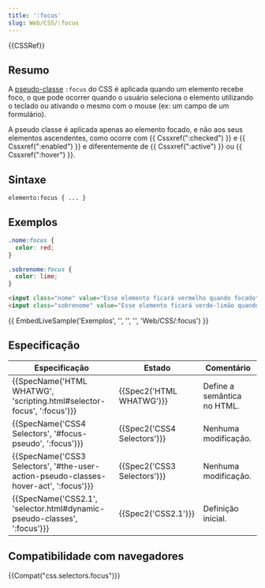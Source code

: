 ```yaml
---
title: ':focus'
slug: Web/CSS/:focus
---
```


{{CSSRef}}

## Resumo

A [pseudo-classe](/pt-BR/docs/Web/CSS/Pseudo-classes) `:focus` do CSS é aplicada quando um elemento recebe foco, o que pode ocorrer quando o usuário seleciona o elemento utilizando o teclado ou ativando o mesmo com o mouse (ex: um campo de um formulário).

A pseudo classe é aplicada apenas ao elemento focado, e não aos seus elementos ascendentes, como ocorre com {{ Cssxref(":checked") }} e {{ Cssxref(":enabled") }} e diferentemente de {{ Cssxref(":active") }} ou {{ Cssxref(":hover") }}.

## Sintaxe

```
elemento:focus { ... }
```

## Exemplos

```css
.nome:focus {
  color: red;
}

.sobrenome:focus {
  color: lime;
}
```

```html
<input class="nome" value="Esse elemento ficará vermelho quando focado">
<input class="sobrenome" value="Esse elemento ficará verde-limão quando focado">
```

{{ EmbedLiveSample('Exemplos', '', '', '', 'Web/CSS/:focus') }}

## Especificação

| Especificação                                                                                                    | Estado                               | Comentário                  |
| ---------------------------------------------------------------------------------------------------------------- | ------------------------------------ | --------------------------- |
| {{SpecName('HTML WHATWG', 'scripting.html#selector-focus', ':focus')}}                     | {{Spec2('HTML WHATWG')}}     | Define a semântica no HTML. |
| {{SpecName('CSS4 Selectors', '#focus-pseudo', ':focus')}}                                     | {{Spec2('CSS4 Selectors')}} | Nenhuma modificação.        |
| {{SpecName('CSS3 Selectors', '#the-user-action-pseudo-classes-hover-act', ':focus')}} | {{Spec2('CSS3 Selectors')}} | Nenhuma modificação.        |
| {{SpecName('CSS2.1', 'selector.html#dynamic-pseudo-classes', ':focus')}}                 | {{Spec2('CSS2.1')}}             | Definição inicial.          |

## Compatibilidade com navegadores

{{Compat("css.selectors.focus")}}
